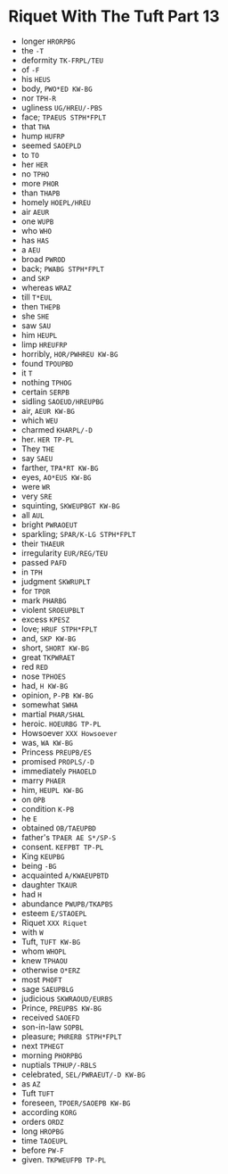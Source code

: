 # Riquet With The Tuft Part 13

* longer `HRORPBG`
* the `-T`
* deformity `TK-FRPL/TEU`
* of `-F`
* his `HEUS`
* body, `PWO*ED KW-BG`
* nor `TPH-R`
* ugliness `UG/HREU/-PBS`
* face; `TPAEUS STPH*FPLT`
* that `THA`
* hump `HUFRP`
* seemed `SAOEPLD`
* to `TO`
* her `HER`
* no `TPHO`
* more `PHOR`
* than `THAPB`
* homely `HOEPL/HREU`
* air `AEUR`
* one `WUPB`
* who `WHO`
* has `HAS`
* a `AEU`
* broad `PWROD`
* back; `PWABG STPH*FPLT`
* and `SKP`
* whereas `WRAZ`
* till `T*EUL`
* then `THEPB`
* she `SHE`
* saw `SAU`
* him `HEUPL`
* limp `HREUFRP`
* horribly, `HOR/PWHREU KW-BG`
* found `TPOUPBD`
* it `T`
* nothing `TPHOG`
* certain `SERPB`
* sidling `SAOEUD/HREUPBG`
* air, `AEUR KW-BG`
* which `WEU`
* charmed `KHARPL/-D`
* her. `HER TP-PL`
* They `THE`
* say `SAEU`
* farther, `TPA*RT KW-BG`
* eyes, `AO*EUS KW-BG`
* were `WR`
* very `SRE`
* squinting, `SKWEUPBGT KW-BG`
* all `AUL`
* bright `PWRAOEUT`
* sparkling; `SPAR/K-LG STPH*FPLT`
* their `THAEUR`
* irregularity `EUR/REG/TEU`
* passed `PAFD`
* in `TPH`
* judgment `SKWRUPLT`
* for `TPOR`
* mark `PHARBG`
* violent `SROEUPBLT`
* excess `KPESZ`
* love; `HRUF STPH*FPLT`
* and, `SKP KW-BG`
* short, `SHORT KW-BG`
* great `TKPWRAET`
* red `RED`
* nose `TPHOES`
* had, `H KW-BG`
* opinion, `P-PB KW-BG`
* somewhat `SWHA`
* martial `PHAR/SHAL`
* heroic. `HOEURBG TP-PL`
* Howsoever `XXX Howsoever`
* was, `WA KW-BG`
* Princess `PREUPB/ES`
* promised `PROPLS/-D`
* immediately `PHAOELD`
* marry `PHAER`
* him, `HEUPL KW-BG`
* on `OPB`
* condition `K-PB`
* he `E`
* obtained `OB/TAEUPBD`
* father's `TPAER AE S*/SP-S`
* consent. `KEFPBT TP-PL`
* King `KEUPBG`
* being `-BG`
* acquainted `A/KWAEUPBTD`
* daughter `TKAUR`
* had `H`
* abundance `PWUPB/TKAPBS`
* esteem `E/STAOEPL`
* Riquet `XXX Riquet`
* with `W`
* Tuft, `TUFT KW-BG`
* whom `WHOPL`
* knew `TPHAOU`
* otherwise `O*ERZ`
* most `PHOFT`
* sage `SAEUPBLG`
* judicious `SKWRAOUD/EURBS`
* Prince, `PREUPBS KW-BG`
* received `SAOEFD`
* son-in-law `SOPBL`
* pleasure; `PHRERB STPH*FPLT`
* next `TPHEGT`
* morning `PHORPBG`
* nuptials `TPHUP/-RBLS`
* celebrated, `SEL/PWRAEUT/-D KW-BG`
* as `AZ`
* Tuft `TUFT`
* foreseen, `TPOER/SAOEPB KW-BG`
* according `KORG`
* orders `ORDZ`
* long `HROPBG`
* time `TAOEUPL`
* before `PW-F`
* given. `TKPWEUFPB TP-PL`
